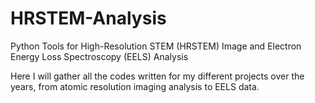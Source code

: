 # HRSTEM-Analysis
Python Tools for High-Resolution STEM (HRSTEM) Image and Electron Energy Loss Spectroscopy (EELS) Analysis

Here I will gather all the codes written for my different projects over the years, from atomic resolution imaging analysis to EELS data.
